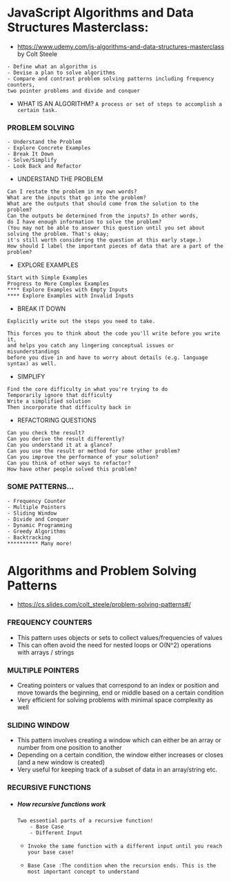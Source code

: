 
# JavaScript Algorithms and Data Structures Masterclass: 
- https://www.udemy.com/js-algorithms-and-data-structures-masterclass by Colt Steele
```
- Define what an algorithm is
- Devise a plan to solve algorithms
- Compare and contrast problem solving patterns including frequency counters, 
two pointer problems and divide and conquer
```
- WHAT IS AN ALGORITHM?
```A process or set of steps to accomplish a certain task.```

### PROBLEM SOLVING
```
- Understand the Problem
- Explore Concrete Examples
- Break It Down
- Solve/Simplify
- Look Back and Refactor
```

- UNDERSTAND THE PROBLEM
```
Can I restate the problem in my own words?
What are the inputs that go into the problem?
What are the outputs that should come from the solution to the problem?
Can the outputs be determined from the inputs? In other words, 
do I have enough information to solve the problem? 
(You may not be able to answer this question until you set about solving the problem. That's okay; 
it's still worth considering the question at this early stage.)
How should I label the important pieces of data that are a part of the problem?
``` 
- EXPLORE EXAMPLES
```
Start with Simple Examples
Progress to More Complex Examples
**** Explore Examples with Empty Inputs
**** Explore Examples with Invalid Inputs
```
- BREAK IT DOWN
```
Explicitly write out the steps you need to take.

This forces you to think about the code you'll write before you write it, 
and helps you catch any lingering conceptual issues or misunderstandings 
before you dive in and have to worry about details (e.g. language syntax) as well.
```
- SIMPLIFY
```
Find the core difficulty in what you're trying to do
Temporarily ignore that difficulty
Write a simplified solution
Then incorporate that difficulty back in
```
- REFACTORING QUESTIONS
```
Can you check the result?
Can you derive the result differently?
Can you understand it at a glance?
Can you use the result or method for some other problem?
Can you improve the performance of your solution?
Can you think of other ways to refactor?
How have other people solved this problem?
```


### SOME PATTERNS...
```
- Frequency Counter
- Multiple Pointers
- Sliding Window
- Divide and Conquer
- Dynamic Programming
- Greedy Algorithms
- Backtracking
********** Many more!
```


# Algorithms and Problem Solving Patterns
- https://cs.slides.com/colt_steele/problem-solving-patterns#/

### FREQUENCY COUNTERS

- This pattern uses objects or sets to collect values/frequencies of values
- This can often avoid the need for nested loops or O(N^2) operations with arrays / strings


### MULTIPLE POINTERS

- Creating pointers or values that correspond to an index or position and move towards the beginning, end or middle based on a certain condition
- Very efficient for solving problems with minimal space complexity as well

### SLIDING WINDOW


- This pattern involves creating a window which can either be an array or number from one position to another
- Depending on a certain condition, the window either increases or closes (and a new window is created)
- Very useful for keeping track of a subset of data in an array/string etc.


### RECURSIVE FUNCTIONS
- ##### How recursive functions work
    ```
    Two essential parts of a recursive function!
        - Base Case
        - Different Input
    ```
    - ```Invoke the same function with a different input until you reach your base case!```

    - ```Base Case :The condition when the recursion ends. This is the most important concept to understand```



